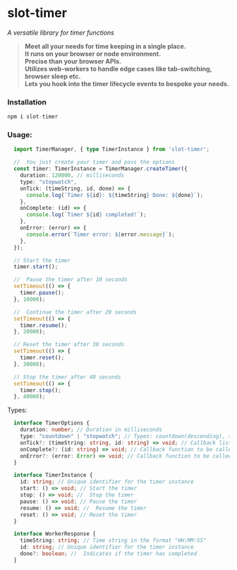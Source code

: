 # slot-timer

_A versatile library for timer functions_

> **Meet all your needs for time keeping in a single place.**<br>
> **It runs on your browser or node environment.**<br>
> **Precise than your browser APIs.**<br>
> **Utilizes web-workers to handle edge cases like tab-switching, browser sleep etc.**<br>
> **Lets you hook into the timer lifecycle events to bespoke your needs.**

### Installation

```js
npm i slot-timer
```

### Usage:

```ts
  import TimerManager, { type TimerInstance } from 'slot-timer';

  //  You just create your timer and pass the options
  const timer: TimerInstance = TimerManager.createTimer({
    duration: 120000, // milliseconds
    type: "stopwatch",
    onTick: (timeString, id, done) => {
      console.log(`Timer ${id}: ${timeString} Done: ${done}`);
    },
    onComplete: (id) => {
      console.log(`Timer ${id} completed!`);
    },
    onError: (error) => {
      console.error(`Timer error: ${error.message}`);
    },
  });

  // Start the timer
  timer.start();

  //  Pause the timer after 10 seconds
  setTimeout(() => {
    timer.pause();
  }, 10000);

  //  Continue the timer after 20 seconds
  setTimeout(() => {
    timer.resume();
  }, 20000);

  // Reset the timer after 30 seconds
  setTimeout(() => {
    timer.reset();
  }, 30000);

  // Stop the timer after 40 seconds
  setTimeout(() => {
    timer.stop();
  }, 40000);
```

Types:
```ts
  interface TimerOptions {
    duration: number; // Duration in milliseconds
    type: "countdown" | "stopwatch"; // Types: countdown(descending), stopwatch(ascending),
    onTick?: (timeString: string, id: string) => void; // Callback listens to every tick of the timer
    onComplete?: (id: string) => void; // Callback function to be called when the timer completes
    onError?: (error: Error) => void; // Callback function to be called when an error occurs
  }

  interface TimerInstance {
    id: string; // Unique identifier for the timer instance
    start: () => void; // Start the timer
    stop: () => void; //  Stop the timer
    pause: () => void; // Pause the timer
    resume: () => void; //  Resume the timer
    reset: () => void; // Reset the timer
  }

  interface WorkerResponse {
    timeString: string; // Time string in the format "HH:MM:SS"
    id: string; // Unique identifier for the timer instance
    done?: boolean; //  Indicates if the timer has completed
  }
```
